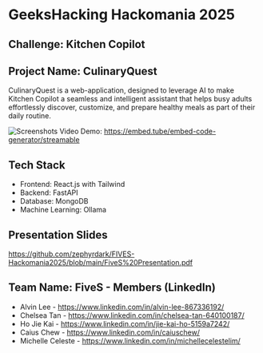 # GeeksHacking Hackomania 2025

## Challenge: Kitchen Copilot

## Project Name: CulinaryQuest

CulinaryQuest is a web-application, designed to leverage AI to make Kitchen Copilot a seamless and intelligent assistant that helps busy adults effortlessly discover, customize, and prepare healthy meals as part of their daily routine.


![Screenshots](https://i.ibb.co/gbWB0pV5/screens.png)
Video Demo: https://embed.tube/embed-code-generator/streamable


## Tech Stack

- Frontend: React.js with Tailwind
- Backend: FastAPI
- Database: MongoDB
- Machine Learning: Ollama

## Presentation Slides

https://github.com/zephyrdark/FIVES-Hackomania2025/blob/main/FiveS%20Presentation.pdf

## Team Name: FiveS - Members (LinkedIn)
- Alvin Lee - https://www.linkedin.com/in/alvin-lee-867336192/
- Chelsea Tan - https://www.linkedin.com/in/chelsea-tan-640100187/
- Ho Jie Kai - https://www.linkedin.com/in/jie-kai-ho-5159a7242/
- Caius Chew - https://www.linkedin.com/in/caiuschew/
- Michelle Celeste - https://www.linkedin.com/in/michellecelestelim/